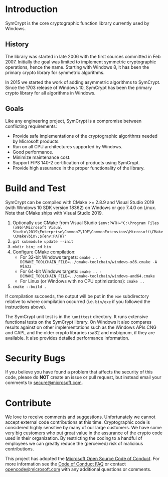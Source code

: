 # Introduction 
SymCrypt is the core cryptographic function library currently used by Windows.

## History
The library was started in late 2006 with the first sources committed in Feb 2007.
Initially the goal was limited to implement symmetric cryptographic operations, hence the name.
Starting with Windows 8, it has been the primary crypto library for symmetric algorithms.

In 2015 we started the work of adding asymmetric algorithms to SymCrypt. Since the 1703 release of Windows 10,
SymCrypt has been the primary crypto library for all algorithms in Windows.

## Goals
Like any engineering project, SymCrypt is a compromise between conflicting requirements:
- Provide safe implementations of the cryptographic algorithms needed by Microsoft products.
- Run on all CPU architectures supported by Windows.
- Good performance.
- Minimize maintenance cost.
- Support FIPS 140-2 certification of products using SymCrypt.
- Provide high assurance in the proper functionality of the library.

# Build and Test
SymCrypt can be compiled with CMake >= 2.8.9 and Visual Studio 2019 (with Windows 10 SDK version 18362) on Windows
or gcc 7.4.0 on Linux. Note that CMake ships with Visual Studio 2019.

1. Optionally use CMake from Visual Studio `$env:PATH="C:\Program Files (x86)\Microsoft Visual Studio\2019\Enterprise\Common7\IDE\CommonExtensions\Microsoft\CMake\CMake\bin\;${env:PATH}"`
2. `git submodule update --init`
3. `mkdir bin; cd bin`
4. Configure CMake compilation:
    * For 32-bit Windows targets: `cmake .. -DCMAKE_TOOLCHAIN_FILE=../cmake-toolchain/windows-x86.cmake -A Win32`
    * For 64-bit Windows targets: `cmake .. -DCMAKE_TOOLCHAIN_FILE=../cmake-toolchain/windows-amd64.cmake`
    * For Linux (or Windows with no CPU optimizations): `cmake ..`
5. `cmake --build .`

If compilation succeeds, the output will be put in the `exe` subdirectory relative to where compilation occurred
(i.e. `bin/exe` if you followed the instructions above).

The SymCrypt unit test is in the `\unittest` directory. It runs extensive functional tests on the SymCrypt
library. On Windows it also compares results against on other implementations such as the Windows APIs CNG
and CAPI, and the older crypto libraries rsa32 and msbignum, if they are available. It also provides 
detailed performance information.

# Security Bugs
If you believe you have found a problem that affects the security of this code, please do **NOT** create an issue
or pull request, but instead email your comments to secure@microsoft.com. 

# Contribute
We love to receive comments and suggestions. Unfortunately we cannot accept external code contributions at this time.
Cryptographic code is considered highly sensitive by many of our large customers.
We have some very big customers who put great value in the assurance of the crypto code used in their organization.
By restricting the coding to a handful of employees we can greatly reduce the (perceived) risk of malicious contributions.

This project has adopted the [Microsoft Open Source Code of Conduct](https://opensource.microsoft.com/codeofconduct/).
For more information see the [Code of Conduct FAQ](https://opensource.microsoft.com/codeofconduct/faq/) or
contact [opencode@microsoft.com](mailto:opencode@microsoft.com) with any additional questions or comments.


